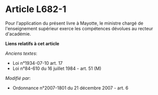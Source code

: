 # Article L682-1

Pour l'application du présent livre à Mayotte, le ministre chargé de l'enseignement supérieur exerce les compétences dévolues
au recteur d'académie.

**Liens relatifs à cet article**

_Anciens textes_:

  - Loi n°1934-07-10 art. 17
  - Loi n°84-610 du 16 juillet 1984 - art. 51 (M)

_Modifié par_:

  - Ordonnance n°2007-1801 du 21 décembre 2007 - art. 6
